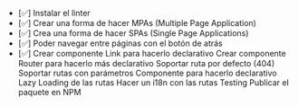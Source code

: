 - [✅] Instalar el linter
- [✅] Crear una forma de hacer MPAs (Multiple Page Application)
- [✅] Crea una forma de hacer SPAs (Single Page Applications)
- [✅] Poder navegar entre páginas con el botón de atrás
- [✅] Crear componente Link para hacerlo declarativo
  Crear componente Router para hacerlo más declarativo
  Soportar ruta por defecto (404)
  Soportar rutas con parámetros
  Componente para hacerlo declarativo
  Lazy Loading de las rutas
  Hacer un i18n con las rutas
  Testing
  Publicar el paquete en NPM
